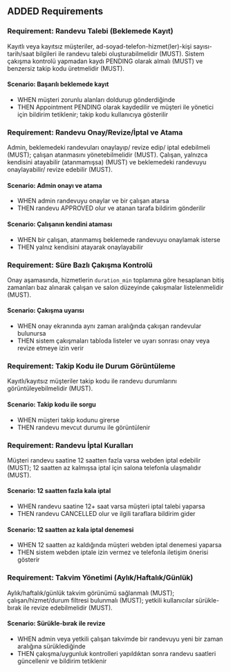 ## ADDED Requirements

### Requirement: Randevu Talebi (Beklemede Kayıt)

Kayıtlı veya kayıtsız müşteriler, ad-soyad-telefon-hizmet(ler)-kişi sayısı-tarih/saat bilgileri ile randevu talebi oluşturabilmelidir (MUST). Sistem çakışma kontrolü yapmadan kaydı PENDING olarak almalı (MUST) ve benzersiz takip kodu üretmelidir (MUST).

#### Scenario: Başarılı beklemede kayıt

- WHEN müşteri zorunlu alanları doldurup gönderdiğinde
- THEN Appointment PENDING olarak kaydedilir ve müşteri ile yönetici için bildirim tetiklenir; takip kodu kullanıcıya gösterilir

### Requirement: Randevu Onay/Revize/İptal ve Atama

Admin, beklemedeki randevuları onaylayıp/ revize edip/ iptal edebilmeli (MUST); çalışan atanmasını yönetebilmelidir (MUST). Çalışan, yalnızca kendisini atayabilir (atanmamışsa) (MUST) ve beklemedeki randevuyu onaylayabilir/ revize edebilir (MUST).

#### Scenario: Admin onayı ve atama

- WHEN admin randevuyu onaylar ve bir çalışan atarsa
- THEN randevu APPROVED olur ve atanan tarafa bildirim gönderilir

#### Scenario: Çalışanın kendini ataması

- WHEN bir çalışan, atanmamış beklemede randevuyu onaylamak isterse
- THEN yalnız kendisini atayarak onaylayabilir

### Requirement: Süre Bazlı Çakışma Kontrolü

Onay aşamasında, hizmetlerin `duration_min` toplamına göre hesaplanan bitiş zamanları baz alınarak çalışan ve salon düzeyinde çakışmalar listelenmelidir (MUST).

#### Scenario: Çakışma uyarısı

- WHEN onay ekranında aynı zaman aralığında çakışan randevular bulunursa
- THEN sistem çakışmaları tabloda listeler ve uyarı sonrası onay veya revize etmeye izin verir

### Requirement: Takip Kodu ile Durum Görüntüleme

Kayıtlı/kayıtsız müşteriler takip kodu ile randevu durumlarını görüntüleyebilmelidir (MUST).

#### Scenario: Takip kodu ile sorgu

- WHEN müşteri takip kodunu girerse
- THEN randevu mevcut durumu ile görüntülenir

### Requirement: Randevu İptal Kuralları

Müşteri randevu saatine 12 saatten fazla varsa webden iptal edebilir (MUST); 12 saatten az kalmışsa iptal için salona telefonla ulaşmalıdır (MUST).

#### Scenario: 12 saatten fazla kala iptal

- WHEN randevu saatine 12+ saat varsa müşteri iptal talebi yaparsa
- THEN randevu CANCELLED olur ve ilgili taraflara bildirim gider

#### Scenario: 12 saatten az kala iptal denemesi

- WHEN 12 saatten az kaldığında müşteri webden iptal denemesi yaparsa
- THEN sistem webden iptale izin vermez ve telefonla iletişim önerisi gösterir

### Requirement: Takvim Yönetimi (Aylık/Haftalık/Günlük)

Aylık/haftalık/günlük takvim görünümü sağlanmalı (MUST); çalışan/hizmet/durum filtresi bulunmalı (MUST); yetkili kullanıcılar sürükle-bırak ile revize edebilmelidir (MUST).

#### Scenario: Sürükle-bırak ile revize

- WHEN admin veya yetkili çalışan takvimde bir randevuyu yeni bir zaman aralığına sürüklediğinde
- THEN çakışma/uygunluk kontrolleri yapıldıktan sonra randevu saatleri güncellenir ve bildirim tetiklenir
